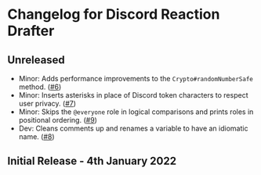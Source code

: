 # Changelog for Discord Reaction Drafter

## Unreleased

-   Minor: Adds performance improvements to the `Crypto#randomNumberSafe` method. ([#6](https://github.com/PokimaneSafety/discord-reaction-drafter/pull/6))
-   Minor: Inserts asterisks in place of Discord token characters to respect user privacy. ([#7](https://github.com/PokimaneSafety/discord-reaction-drafter/pull/7))
-   Minor: Skips the `@everyone` role in logical comparisons and prints roles in positional ordering. ([#9](https://github.com/PokimaneSafety/discord-reaction-drafter/pull/9))
-   Dev: Cleans comments up and renames a variable to have an idiomatic name. ([#8](https://github.com/PokimaneSafety/discord-reaction-drafter/pull/8))

## Initial Release - 4th January 2022
